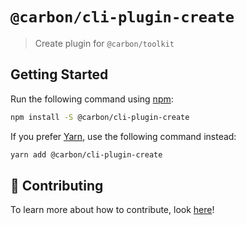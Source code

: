# `@carbon/cli-plugin-create`

> Create plugin for `@carbon/toolkit`

## Getting Started

Run the following command using [npm](https://www.npmjs.com/):

```bash
npm install -S @carbon/cli-plugin-create
```

If you prefer [Yarn](https://yarnpkg.com/en/), use the following command instead:

```bash
yarn add @carbon/cli-plugin-create
```

## 🤲 Contributing

To learn more about how to contribute, look [here](/.github/CONTRIBUTING.md)!
